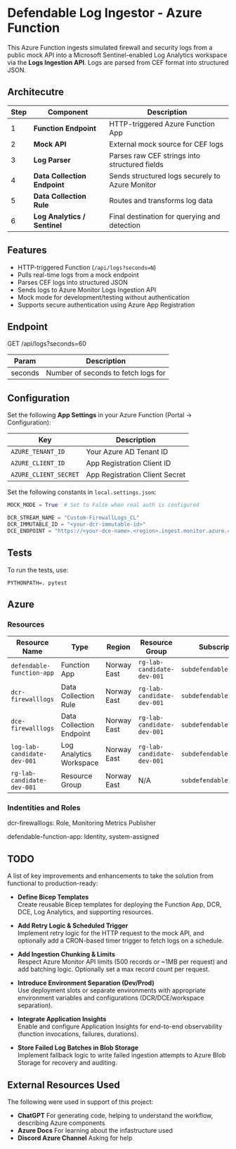 # Defendable Log Ingestor - Azure Function

This Azure Function ingests simulated firewall and security logs from a public mock API into a Microsoft Sentinel-enabled Log Analytics workspace via the **Logs Ingestion API**. Logs are parsed from CEF format into structured JSON.

## Architecutre


| Step | Component                    | Description |
|------|------------------------------|-------------|
| 1    | **Function Endpoint**        | HTTP-triggered Azure Function App |
| 2    | **Mock API**                 | External mock source for CEF logs |
| 3    | **Log Parser**               | Parses raw CEF strings into structured fields |
| 4    | **Data Collection Endpoint**                      | Sends structured logs securely to Azure Monitor |
| 5    | **Data Collection Rule**     | Routes and transforms log data |
| 6    | **Log Analytics / Sentinel** | Final destination for querying and detection |


## Features

- HTTP-triggered Function (`/api/logs?seconds=N`)
- Pulls real-time logs from a mock endpoint
- Parses CEF logs into structured JSON
- Sends logs to Azure Monitor Logs Ingestion API
- Mock mode for development/testing without authentication
- Supports secure authentication using Azure App Registration

## Endpoint
GET /api/logs?seconds=60

| Param   | Description                     |
|---------|---------------------------------|
| seconds | Number of seconds to fetch logs for |


## Configuration

Set the following **App Settings** in your Azure Function (Portal → Configuration):

| Key                    | Description                          |
|------------------------|--------------------------------------|
| `AZURE_TENANT_ID`      | Your Azure AD Tenant ID              |
| `AZURE_CLIENT_ID`      | App Registration Client ID           |
| `AZURE_CLIENT_SECRET`  | App Registration Client Secret       |

Set the following constants in `local.settings.json`:

```python
MOCK_MODE = True  # Set to False when real auth is configured

DCR_STREAM_NAME = "Custom-FirewallLogs_CL"
DCR_IMMUTABLE_ID = "<your-dcr-immutable-id>"
DCE_ENDPOINT = "https://<your-dce-name>.<region>.ingest.monitor.azure.com"
```

## Tests

To run the tests, use:

```
PYTHONPATH=. pytest
```

## Azure

### Resources

| Resource Name                | Type                    | Region       | Resource Group              | Subscription                |
|-----------------------------|-------------------------|--------------|-----------------------------|-----------------------------|
| `defendable-function-app`   | Function App            | Norway East  | `rg-lab-candidate-dev-001`  | `subdefendablelab001lab`    |
| `dcr-firewalllogs`          | Data Collection Rule    | Norway East  | `rg-lab-candidate-dev-001`  | `subdefendablelab001lab`    |
| `dce-firewalllogs`          | Data Collection Endpoint| Norway East  | `rg-lab-candidate-dev-001`  | `subdefendablelab001lab`    |
| `log-lab-candidate-dev-001` | Log Analytics Workspace | Norway East  | `rg-lab-candidate-dev-001`  | `subdefendablelab001lab`    |
| `rg-lab-candidate-dev-001`  | Resource Group          | Norway East  | N/A                         | `subdefendablelab001lab`    |

### Indentities and Roles

dcr-firewalllogs: Role, Monitoring Metrics Publisher

defendable-function-app: Identity, system-assigned 


## TODO

A list of key improvements and enhancements to take the solution from functional to production-ready:

- **Define Bicep Templates**  
  Create reusable Bicep templates for deploying the Function App, DCR, DCE, Log Analytics, and supporting resources.

- **Add Retry Logic & Scheduled Trigger**  
  Implement retry logic for the HTTP request to the mock API, and optionally add a CRON-based timer trigger to fetch logs on a schedule.

- **Add Ingestion Chunking & Limits**  
  Respect Azure Monitor API limits (500 records or ~1MB per request) and add batching logic. Optionally set a max record count per request.

- **Introduce Environment Separation (Dev/Prod)**  
  Use deployment slots or separate environments with appropriate environment variables and configurations (DCR/DCE/workspace separation).

- **Integrate Application Insights**  
  Enable and configure Application Insights for end-to-end observability (function invocations, failures, durations).

- **Store Failed Log Batches in Blob Storage**  
  Implement fallback logic to write failed ingestion attempts to Azure Blob Storage for recovery and auditing.

## External Resources Used

The following were used in support of this project:

- **ChatGPT**
  For generating code, helping to understand the workflow, describing Azure components
- **Azure Docs**
  For learning about the infastructure used
- **Discord Azure Channel**
  Asking for help
